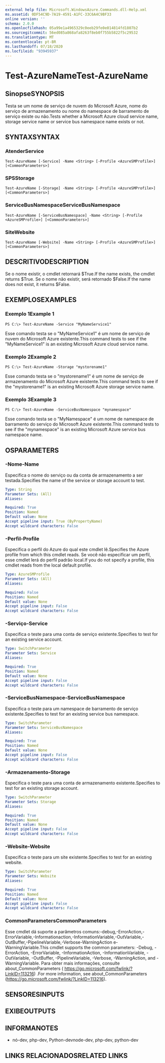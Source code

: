 ```yaml
---
external help file: Microsoft.WindowsAzure.Commands.dll-Help.xml
ms.assetid: 0DF54C9D-7A19-4591-A1FC-33C6A4C9BF33
online version: ''
schema: 2.0.0
ms.openlocfilehash: 05a99e1a4965329c0eeb29fe0e014814fd1807b2
ms.sourcegitcommit: 56ed085a868afa8263f8eb0f755b5822f5c29532
ms.translationtype: MT
ms.contentlocale: pt-BR
ms.lasthandoff: 07/18/2020
ms.locfileid: "93945937"
---
```

# <span data-ttu-id="5e807-101">Test-AzureName</span><span class="sxs-lookup"><span data-stu-id="5e807-101">Test-AzureName</span></span>

## <span data-ttu-id="5e807-102">Sinopse</span><span class="sxs-lookup"><span data-stu-id="5e807-102">SYNOPSIS</span></span>
<span data-ttu-id="5e807-103">Testa se um nome de serviço de nuvem do Microsoft Azure, nome do serviço de armazenamento ou nome do namespace de barramento de serviço existe ou não.</span><span class="sxs-lookup"><span data-stu-id="5e807-103">Tests whether a Microsoft Azure cloud service name, storage service name or service bus namespace name exists or not.</span></span>

## <span data-ttu-id="5e807-104">SYNTAX</span><span class="sxs-lookup"><span data-stu-id="5e807-104">SYNTAX</span></span>

### <span data-ttu-id="5e807-105">Atender</span><span class="sxs-lookup"><span data-stu-id="5e807-105">Service</span></span>
```
Test-AzureName [-Service] -Name <String> [-Profile <AzureSMProfile>] [<CommonParameters>]
```

### <span data-ttu-id="5e807-106">SPS</span><span class="sxs-lookup"><span data-stu-id="5e807-106">Storage</span></span>
```
Test-AzureName [-Storage] -Name <String> [-Profile <AzureSMProfile>] [<CommonParameters>]
```

### <span data-ttu-id="5e807-107">ServiceBusNamespace</span><span class="sxs-lookup"><span data-stu-id="5e807-107">ServiceBusNamespace</span></span>
```
Test-AzureName [-ServiceBusNamespace] -Name <String> [-Profile <AzureSMProfile>] [<CommonParameters>]
```

### <span data-ttu-id="5e807-108">Site</span><span class="sxs-lookup"><span data-stu-id="5e807-108">Website</span></span>
```
Test-AzureName [-Website] -Name <String> [-Profile <AzureSMProfile>] [<CommonParameters>]
```

## <span data-ttu-id="5e807-109">DESCRITIVO</span><span class="sxs-lookup"><span data-stu-id="5e807-109">DESCRIPTION</span></span>
<span data-ttu-id="5e807-110">Se o nome existir, o cmdlet retornará $True.</span><span class="sxs-lookup"><span data-stu-id="5e807-110">If the name exists, the cmdlet returns $True.</span></span>
<span data-ttu-id="5e807-111">Se o nome não existir, será retornado $False.</span><span class="sxs-lookup"><span data-stu-id="5e807-111">If the name does not exist, it returns $False.</span></span>

## <span data-ttu-id="5e807-112">EXEMPLOS</span><span class="sxs-lookup"><span data-stu-id="5e807-112">EXAMPLES</span></span>

### <span data-ttu-id="5e807-113">Exemplo 1</span><span class="sxs-lookup"><span data-stu-id="5e807-113">Example 1</span></span>
```
PS C:\> Test-AzureName -Service "MyNameService1"
```

<span data-ttu-id="5e807-114">Esse comando testa se o "MyNameService1" é um nome de serviço de nuvem do Microsoft Azure existente.</span><span class="sxs-lookup"><span data-stu-id="5e807-114">This command tests to see if the "MyNameService1" is an existing Microsoft Azure cloud service name.</span></span>

### <span data-ttu-id="5e807-115">Exemplo 2</span><span class="sxs-lookup"><span data-stu-id="5e807-115">Example 2</span></span>
```
PS C:\> Test-AzureName -Storage "mystorename1"
```

<span data-ttu-id="5e807-116">Esse comando testa se o "mystorename1" é um nome de serviço de armazenamento do Microsoft Azure existente.</span><span class="sxs-lookup"><span data-stu-id="5e807-116">This command tests to see if the "mystorename1" is an existing Microsoft Azure storage service name.</span></span>

### <span data-ttu-id="5e807-117">Exemplo 3</span><span class="sxs-lookup"><span data-stu-id="5e807-117">Example 3</span></span>
```
PS C:\> Test-AzureName -ServiceBusNamespace "mynamespace"
```

<span data-ttu-id="5e807-118">Esse comando testa se o "MyNamespace" é um nome de namespace de barramento do serviço do Microsoft Azure existente.</span><span class="sxs-lookup"><span data-stu-id="5e807-118">This command tests to see if the "mynamespace" is an existing Microsoft Azure service bus namespace name.</span></span>

## <span data-ttu-id="5e807-119">OS</span><span class="sxs-lookup"><span data-stu-id="5e807-119">PARAMETERS</span></span>

### <span data-ttu-id="5e807-120">-Nome</span><span class="sxs-lookup"><span data-stu-id="5e807-120">-Name</span></span>
<span data-ttu-id="5e807-121">Especifica o nome do serviço ou da conta de armazenamento a ser testada.</span><span class="sxs-lookup"><span data-stu-id="5e807-121">Specifies the name of the service or storage account to test.</span></span>

```yaml
Type: String
Parameter Sets: (All)
Aliases: 

Required: True
Position: Named
Default value: None
Accept pipeline input: True (ByPropertyName)
Accept wildcard characters: False
```

### <span data-ttu-id="5e807-122">-Perfil</span><span class="sxs-lookup"><span data-stu-id="5e807-122">-Profile</span></span>
<span data-ttu-id="5e807-123">Especifica o perfil do Azure do qual este cmdlet lê.</span><span class="sxs-lookup"><span data-stu-id="5e807-123">Specifies the Azure profile from which this cmdlet reads.</span></span>
<span data-ttu-id="5e807-124">Se você não especificar um perfil, esse cmdlet lerá do perfil padrão local.</span><span class="sxs-lookup"><span data-stu-id="5e807-124">If you do not specify a profile, this cmdlet reads from the local default profile.</span></span>

```yaml
Type: AzureSMProfile
Parameter Sets: (All)
Aliases: 

Required: False
Position: Named
Default value: None
Accept pipeline input: False
Accept wildcard characters: False
```

### <span data-ttu-id="5e807-125">-Serviço</span><span class="sxs-lookup"><span data-stu-id="5e807-125">-Service</span></span>
<span data-ttu-id="5e807-126">Especifica o teste para uma conta de serviço existente.</span><span class="sxs-lookup"><span data-stu-id="5e807-126">Specifies to test for an existing service account.</span></span>

```yaml
Type: SwitchParameter
Parameter Sets: Service
Aliases: 

Required: True
Position: Named
Default value: None
Accept pipeline input: False
Accept wildcard characters: False
```

### <span data-ttu-id="5e807-127">-ServiceBusNamespace</span><span class="sxs-lookup"><span data-stu-id="5e807-127">-ServiceBusNamespace</span></span>
<span data-ttu-id="5e807-128">Especifica o teste para um namespace de barramento de serviço existente.</span><span class="sxs-lookup"><span data-stu-id="5e807-128">Specifies to test for an existing service bus namespace.</span></span>

```yaml
Type: SwitchParameter
Parameter Sets: ServiceBusNamespace
Aliases: 

Required: True
Position: Named
Default value: None
Accept pipeline input: False
Accept wildcard characters: False
```

### <span data-ttu-id="5e807-129">-Armazenamento</span><span class="sxs-lookup"><span data-stu-id="5e807-129">-Storage</span></span>
<span data-ttu-id="5e807-130">Especifica o teste para uma conta de armazenamento existente.</span><span class="sxs-lookup"><span data-stu-id="5e807-130">Specifies to test for an existing storage account.</span></span>

```yaml
Type: SwitchParameter
Parameter Sets: Storage
Aliases: 

Required: True
Position: Named
Default value: None
Accept pipeline input: False
Accept wildcard characters: False
```

### <span data-ttu-id="5e807-131">-Website</span><span class="sxs-lookup"><span data-stu-id="5e807-131">-Website</span></span>
<span data-ttu-id="5e807-132">Especifica o teste para um site existente.</span><span class="sxs-lookup"><span data-stu-id="5e807-132">Specifies to test for an existing website.</span></span>

```yaml
Type: SwitchParameter
Parameter Sets: Website
Aliases: 

Required: True
Position: Named
Default value: None
Accept pipeline input: False
Accept wildcard characters: False
```

### <span data-ttu-id="5e807-133">CommonParameters</span><span class="sxs-lookup"><span data-stu-id="5e807-133">CommonParameters</span></span>
<span data-ttu-id="5e807-134">Esse cmdlet dá suporte a parâmetros comuns:-debug,-ErrorAction,-ErrorVariable,-Informationaction,-InformationVariable,-OutVariable,-OutBuffer,-PipelineVariable,-Verbose-WarningAction e-WarningVariable.</span><span class="sxs-lookup"><span data-stu-id="5e807-134">This cmdlet supports the common parameters: -Debug, -ErrorAction, -ErrorVariable, -InformationAction, -InformationVariable, -OutVariable, -OutBuffer, -PipelineVariable, -Verbose, -WarningAction, and -WarningVariable.</span></span> <span data-ttu-id="5e807-135">Para obter mais informações, consulte about_CommonParameters ( https://go.microsoft.com/fwlink/?LinkID=113216) .</span><span class="sxs-lookup"><span data-stu-id="5e807-135">For more information, see about_CommonParameters (https://go.microsoft.com/fwlink/?LinkID=113216).</span></span>

## <span data-ttu-id="5e807-136">SENSORES</span><span class="sxs-lookup"><span data-stu-id="5e807-136">INPUTS</span></span>

## <span data-ttu-id="5e807-137">EXIBE</span><span class="sxs-lookup"><span data-stu-id="5e807-137">OUTPUTS</span></span>

## <span data-ttu-id="5e807-138">INFORMA</span><span class="sxs-lookup"><span data-stu-id="5e807-138">NOTES</span></span>
* <span data-ttu-id="5e807-139">nó-dev, php-dev, Python-dev</span><span class="sxs-lookup"><span data-stu-id="5e807-139">node-dev, php-dev, python-dev</span></span>

## <span data-ttu-id="5e807-140">LINKS RELACIONADOS</span><span class="sxs-lookup"><span data-stu-id="5e807-140">RELATED LINKS</span></span>

